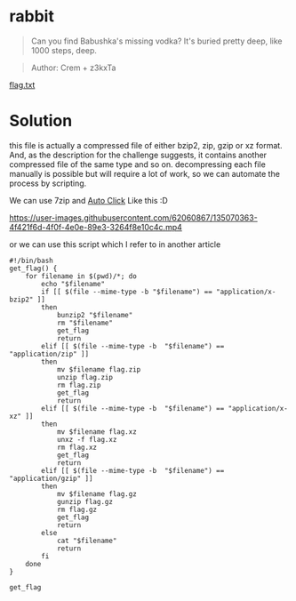 # rabbit

>Can you find Babushka's missing vodka? It's buried pretty deep, like 1000 steps, deep.

> Author: Crem + z3kxTa


[flag.txt](https://github.com/Stirring16/DownUnderCTF-2021/files/7243085/flag.txt)


# Solution

 this file is actually a compressed file of either bzip2, zip, gzip or xz format. And, as the description for the challenge suggests, it contains another compressed file of the same type and so on. decompressing each file manually is possible but will require a lot of work, so we can automate the process by scripting.
 
 
 We can use 7zip and [Auto Click](https://autoclicker.fr.uptodown.com/windows)
 Like this :D


https://user-images.githubusercontent.com/62060867/135070363-4f421f6d-4f0f-4e0e-89e3-3264f8e10c4c.mp4

or we can use this script which I refer to in another article

```
#!/bin/bash
get_flag() {
	for filename in $(pwd)/*; do
		echo "$filename"
		if [[ $(file --mime-type -b "$filename") == "application/x-bzip2" ]]
		then
			bunzip2 "$filename"
			rm "$filename"
			get_flag
			return
		elif [[ $(file --mime-type -b  "$filename") == "application/zip" ]]
		then
			mv $filename flag.zip
			unzip flag.zip
			rm flag.zip
			get_flag
			return
		elif [[ $(file --mime-type -b  "$filename") == "application/x-xz" ]]
		then
			mv $filename flag.xz 
			unxz -f flag.xz
			rm flag.xz
			get_flag
			return
		elif [[ $(file --mime-type -b  "$filename") == "application/gzip" ]]
		then
			mv $filename flag.gz
			gunzip flag.gz
			rm flag.gz
			get_flag
			return
		else
			cat "$filename"
			return
		fi
	done
}

get_flag
```

